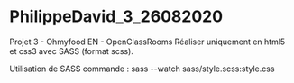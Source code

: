 # PhilippeDavid_3_26082020
Projet 3 - Ohmyfood EN - OpenClassRooms
Réaliser uniquement en html5 et css3 avec SASS (format scss).


Utilisation de SASS commande : 
  sass --watch sass/style.scss:style.css
